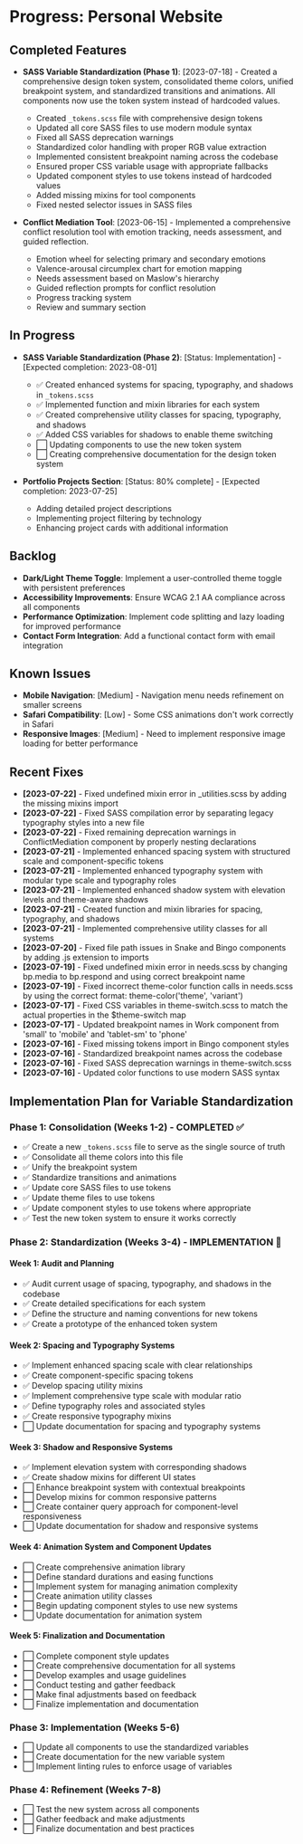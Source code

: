 # Progress: Personal Website

## Completed Features
- **SASS Variable Standardization (Phase 1)**: [2023-07-18] - Created a comprehensive design token system, consolidated theme colors, unified breakpoint system, and standardized transitions and animations. All components now use the token system instead of hardcoded values.
  - Created `_tokens.scss` file with comprehensive design tokens
  - Updated all core SASS files to use modern module syntax
  - Fixed all SASS deprecation warnings
  - Standardized color handling with proper RGB value extraction
  - Implemented consistent breakpoint naming across the codebase
  - Ensured proper CSS variable usage with appropriate fallbacks
  - Updated component styles to use tokens instead of hardcoded values
  - Added missing mixins for tool components
  - Fixed nested selector issues in SASS files

- **Conflict Mediation Tool**: [2023-06-15] - Implemented a comprehensive conflict resolution tool with emotion tracking, needs assessment, and guided reflection.
  - Emotion wheel for selecting primary and secondary emotions
  - Valence-arousal circumplex chart for emotion mapping
  - Needs assessment based on Maslow's hierarchy
  - Guided reflection prompts for conflict resolution
  - Progress tracking system
  - Review and summary section

## In Progress
- **SASS Variable Standardization (Phase 2)**: [Status: Implementation] - [Expected completion: 2023-08-01]
  - ✅ Created enhanced systems for spacing, typography, and shadows in `_tokens.scss`
  - ✅ Implemented function and mixin libraries for each system
  - ✅ Created comprehensive utility classes for spacing, typography, and shadows
  - ✅ Added CSS variables for shadows to enable theme switching
  - ⬜ Updating components to use the new token system
  - ⬜ Creating comprehensive documentation for the design token system

- **Portfolio Projects Section**: [Status: 80% complete] - [Expected completion: 2023-07-25]
  - Adding detailed project descriptions
  - Implementing project filtering by technology
  - Enhancing project cards with additional information

## Backlog
- **Dark/Light Theme Toggle**: Implement a user-controlled theme toggle with persistent preferences
- **Accessibility Improvements**: Ensure WCAG 2.1 AA compliance across all components
- **Performance Optimization**: Implement code splitting and lazy loading for improved performance
- **Contact Form Integration**: Add a functional contact form with email integration

## Known Issues
- **Mobile Navigation**: [Medium] - Navigation menu needs refinement on smaller screens
- **Safari Compatibility**: [Low] - Some CSS animations don't work correctly in Safari
- **Responsive Images**: [Medium] - Need to implement responsive image loading for better performance

## Recent Fixes
- **[2023-07-22]** - Fixed undefined mixin error in _utilities.scss by adding the missing mixins import
- **[2023-07-22]** - Fixed SASS compilation error by separating legacy typography styles into a new file
- **[2023-07-22]** - Fixed remaining deprecation warnings in ConflictMediation component by properly nesting declarations
- **[2023-07-21]** - Implemented enhanced spacing system with structured scale and component-specific tokens
- **[2023-07-21]** - Implemented enhanced typography system with modular type scale and typography roles
- **[2023-07-21]** - Implemented enhanced shadow system with elevation levels and theme-aware shadows
- **[2023-07-21]** - Created function and mixin libraries for spacing, typography, and shadows
- **[2023-07-21]** - Implemented comprehensive utility classes for all systems
- **[2023-07-20]** - Fixed file path issues in Snake and Bingo components by adding .js extension to imports
- **[2023-07-19]** - Fixed undefined mixin error in needs.scss by changing bp.media to bp.respond and using correct breakpoint name
- **[2023-07-19]** - Fixed incorrect theme-color function calls in needs.scss by using the correct format: theme-color('theme', 'variant')
- **[2023-07-17]** - Fixed CSS variables in theme-switch.scss to match the actual properties in the $theme-switch map
- **[2023-07-17]** - Updated breakpoint names in Work component from 'small' to 'mobile' and 'tablet-sm' to 'phone'
- **[2023-07-16]** - Fixed missing tokens import in Bingo component styles
- **[2023-07-16]** - Standardized breakpoint names across the codebase
- **[2023-07-16]** - Fixed SASS deprecation warnings in theme-switch.scss
- **[2023-07-16]** - Updated color functions to use modern SASS syntax

## Implementation Plan for Variable Standardization

### Phase 1: Consolidation (Weeks 1-2) - COMPLETED ✅
- ✅ Create a new `_tokens.scss` file to serve as the single source of truth
- ✅ Consolidate all theme colors into this file
- ✅ Unify the breakpoint system
- ✅ Standardize transitions and animations
- ✅ Update core SASS files to use tokens
- ✅ Update theme files to use tokens
- ✅ Update component styles to use tokens where appropriate
- ✅ Test the new token system to ensure it works correctly

### Phase 2: Standardization (Weeks 3-4) - IMPLEMENTATION 🔄
#### Week 1: Audit and Planning
- ✅ Audit current usage of spacing, typography, and shadows in the codebase
- ✅ Create detailed specifications for each system
- ✅ Define the structure and naming conventions for new tokens
- ✅ Create a prototype of the enhanced token system

#### Week 2: Spacing and Typography Systems
- ✅ Implement enhanced spacing scale with clear relationships
- ✅ Create component-specific spacing tokens
- ✅ Develop spacing utility mixins
- ✅ Implement comprehensive type scale with modular ratio
- ✅ Define typography roles and associated styles
- ✅ Create responsive typography mixins
- ⬜ Update documentation for spacing and typography systems

#### Week 3: Shadow and Responsive Systems
- ✅ Implement elevation system with corresponding shadows
- ✅ Create shadow mixins for different UI states
- ⬜ Enhance breakpoint system with contextual breakpoints
- ⬜ Develop mixins for common responsive patterns
- ⬜ Create container query approach for component-level responsiveness
- ⬜ Update documentation for shadow and responsive systems

#### Week 4: Animation System and Component Updates
- ⬜ Create comprehensive animation library
- ⬜ Define standard durations and easing functions
- ⬜ Implement system for managing animation complexity
- ⬜ Create animation utility classes
- ⬜ Begin updating component styles to use new systems
- ⬜ Update documentation for animation system

#### Week 5: Finalization and Documentation
- ⬜ Complete component style updates
- ⬜ Create comprehensive documentation for all systems
- ⬜ Develop examples and usage guidelines
- ⬜ Conduct testing and gather feedback
- ⬜ Make final adjustments based on feedback
- ⬜ Finalize implementation and documentation

### Phase 3: Implementation (Weeks 5-6)
- ⬜ Update all components to use the standardized variables
- ⬜ Create documentation for the new variable system
- ⬜ Implement linting rules to enforce usage of variables

### Phase 4: Refinement (Weeks 7-8)
- ⬜ Test the new system across all components
- ⬜ Gather feedback and make adjustments
- ⬜ Finalize documentation and best practices
